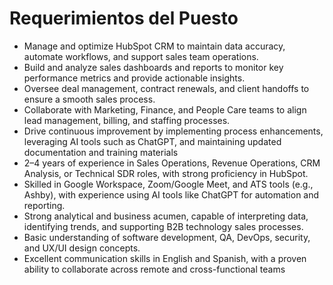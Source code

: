 # Requerimientos del Puesto

- Manage and optimize HubSpot CRM to maintain data accuracy, automate workflows, and support sales team operations.
- Build and analyze sales dashboards and reports to monitor key performance metrics and provide actionable insights.
- Oversee deal management, contract renewals, and client handoffs to ensure a smooth sales process.
- Collaborate with Marketing, Finance, and People Care teams to align lead management, billing, and staffing processes.
- Drive continuous improvement by implementing process enhancements, leveraging AI tools such as ChatGPT, and maintaining updated documentation and training materials
- 2–4 years of experience in Sales Operations, Revenue Operations, CRM Analysis, or Technical SDR roles, with strong proficiency in HubSpot.
- Skilled in Google Workspace, Zoom/Google Meet, and ATS tools (e.g., Ashby), with experience using AI tools like ChatGPT for automation and reporting.
- Strong analytical and business acumen, capable of interpreting data, identifying trends, and supporting B2B technology sales processes.
- Basic understanding of software development, QA, DevOps, security, and UX/UI design concepts.
- Excellent communication skills in English and Spanish, with a proven ability to collaborate across remote and cross-functional teams
